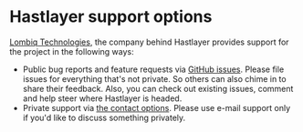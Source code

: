 # Hastlayer support options

[Lombiq Technologies](https://lombiq.com), the company behind Hastlayer provides support for the project in the following ways:

- Public bug reports and feature requests via [GitHub issues](https://github.com/Lombiq/Hastlayer-SDK/issues). Please file issues for everything that's not private. So others can also chime in to share their feedback. Also, you can check out existing issues, comment and help steer where Hastlayer is headed.
- Private support via [the contact options](https://hastlayer.com/contact). Please use e-mail support only if you'd like to discuss something privately.
